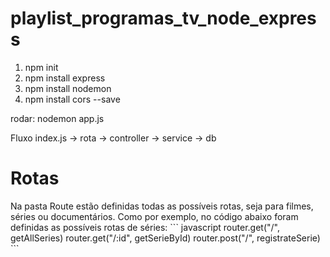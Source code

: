 # playlist_programas_tv_node_express

1) npm init
2) npm install express
3) npm install nodemon
4) npm install cors --save

rodar: nodemon app.js



Fluxo 
index.js -> rota -> controller -> service -> db

<h1>Rotas</h1>
Na pasta Route estão definidas todas as possíveis rotas, seja para filmes, séries ou documentários. 
Como por exemplo, no código abaixo foram definidas as possíveis rotas de séries:
``` javascript
    router.get("/", getAllSeries)
    router.get("/:id", getSerieById)
    router.post("/", registrateSerie)
```